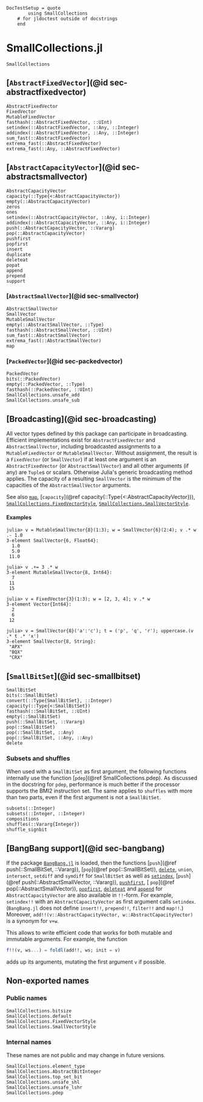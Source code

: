 ```@meta
DocTestSetup = quote
        using SmallCollections
    # for jldoctest outside of docstrings
    end
```

# SmallCollections.jl

```@docs
SmallCollections
```

## [`AbstractFixedVector`](@id sec-abstractfixedvector)
```@docs
AbstractFixedVector
FixedVector
MutableFixedVector
fasthash(::AbstractFixedVector, ::UInt)
setindex(::AbstractFixedVector, ::Any, ::Integer)
addindex(::AbstractFixedVector, ::Any, ::Integer)
sum_fast(::AbstractFixedVector)
extrema_fast(::AbstractFixedVector)
extrema_fast(::Any, ::AbstractFixedVector)
```

## [`AbstractCapacityVector`](@id sec-abstractsmallvector)

```@docs
AbstractCapacityVector
capacity(::Type{<:AbstractCapacityVector})
empty(::AbstractCapacityVector)
zeros
ones
setindex(::AbstractCapacityVector, ::Any, i::Integer)
addindex(::AbstractCapacityVector, ::Any, i::Integer)
push(::AbstractCapacityVector, ::Vararg)
pop(::AbstractCapacityVector)
pushfirst
popfirst
insert
duplicate
deleteat
popat
append
prepend
support
```

### [`AbstractSmallVector`](@id sec-smallvector)

```@docs
AbstractSmallVector
SmallVector
MutableSmallVector
empty(::AbstractSmallVector, ::Type)
fasthash(::AbstractSmallVector, ::UInt)
sum_fast(::AbstractSmallVector)
extrema_fast(::AbstractSmallVector)
map
```

### [`PackedVector`](@id sec-packedvector)

```@docs
PackedVector
bits(::PackedVector)
empty(::PackedVector, ::Type)
fasthash(::PackedVector, ::UInt)
SmallCollections.unsafe_add
SmallCollections.unsafe_sub
```

## [Broadcasting](@id sec-broadcasting)

All vector types defined by this package can participate in broadcasting.
Efficient implementations exist for `AbstractFixedVector` and `AbstractSmallVector`,
including broadcasted assignments to a `MutableFixedVector` or `MutableSmallVector`.
Without assignment, the result is a `FixedVector` (or `SmallVector`) if at least
one argument is an `AbstractFixedVector` (or `AbstractSmallVector`) and all other
arguments (if any) are `Tuple`s or scalars. Otherwise Julia's generic broadcasting
method applies. The capacity of a resulting `SmallVector` is the minimum of the
capacities of the `AbstractSmallVector` arguments.

See also [`map`](@ref), [`capacity`](@ref capacity(::Type{<:AbstractCapacityVector})),
[`SmallCollections.FixedVectorStyle`](@ref), [`SmallCollections.SmallVectorStyle`](@ref).

#### Examples
```jldoctest
julia> v = MutableSmallVector{8}(1:3); w = SmallVector{6}(2:4); v .* w .- 1.0
3-element SmallVector{6, Float64}:
  1.0
  5.0
 11.0

julia> v .+= 3 .* w
3-element MutableSmallVector{8, Int64}:
  7
 11
 15

julia> v = FixedVector{3}(1:3); w = [2, 3, 4]; v .* w
3-element Vector{Int64}:
  2
  6
 12

julia> v = SmallVector{8}('a':'c'); t = ('p', 'q', 'r'); uppercase.(v .* t .* 'x')
3-element SmallVector{8, String}:
 "APX"
 "BQX"
 "CRX"
```

## [`SmallBitSet`](@id sec-smallbitset)

```@docs
SmallBitSet
bits(::SmallBitSet)
convert(::Type{SmallBitSet}, ::Integer)
capacity(::Type{<:SmallBitSet})
fasthash(::SmallBitSet, ::UInt)
empty(::SmallBitSet)
push(::SmallBitSet, ::Vararg)
pop(::SmallBitSet)
pop(::SmallBitSet, ::Any)
pop(::SmallBitSet, ::Any, ::Any)
delete
```

### Subsets and shuffles

When used with a `SmallBitSet` as first argument, the following functions internally use
the function [`pdep`](@ref SmallCollections.pdep).
As discussed in the docstring for `pdep`, performance is much better if the processor supports the BMI2 instruction set.
The same applies to `shuffles` with more than two parts, even if the first argument is not a `SmallBitSet`.

```@docs
subsets(::Integer)
subsets(::Integer, ::Integer)
compositions
shuffles(::Vararg{Integer})
shuffle_signbit
```

## [BangBang support](@id sec-bangbang)

If the package [`BangBang.jl`](https://github.com/JuliaFolds2/BangBang.jl)
is loaded, then the functions
[`push`](@ref push(::SmallBitSet, ::Vararg)),
[`pop`](@ref pop(::SmallBitSet)),
[`delete`](@ref),
`union`,
`intersect`,
`setdiff` and
`symdiff`
for `SmallBitSet` as well as
[`setindex`](@ref),
[`push`](@ref push(::AbstractSmallVector, ::Vararg)),
[`pushfirst`](@ref),
[ `pop`](@ref pop(::AbstractSmallVector)),
[`popfirst`](@ref),
[`deleteat`](@ref) and
[`append`](@ref)
for `AbstractCapacityVector`
are also available in `!!`-form.
For example, `setindex!!` with an `AbstractCapacityVector` as first argument calls `setindex`.
(`BangBang.jl` does not define `insert!!`, `prepend!!`, `filter!!` and `map!!`.)
Moreover, `add!!(v::AbstractCapacityVector, w::AbstractCapacityVector)` is a synonym for `v+w`.

This allows to write efficient code that works for both mutable and immutable arguments.
For example, the function
```julia
f!!(v, ws...) = foldl(add!!, ws; init = v)
```
adds up its arguments, mutating the first argument `v` if possible.

## Non-exported names

### Public names

```@docs
SmallCollections.bitsize
SmallCollections.default
SmallCollections.FixedVectorStyle
SmallCollections.SmallVectorStyle
```

### Internal names

These names are not public and may change in future versions.

```@docs
SmallCollections.element_type
SmallCollections.AbstractBitInteger
SmallCollections.top_set_bit
SmallCollections.unsafe_shl
SmallCollections.unsafe_lshr
SmallCollections.pdep
```
